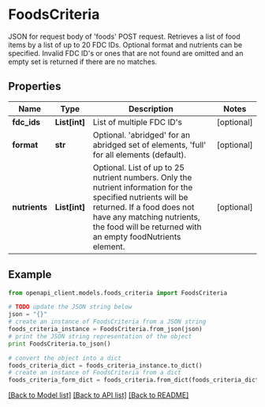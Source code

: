 # FoodsCriteria

JSON for request body of 'foods' POST request. Retrieves a list of food items by a list of up to 20 FDC IDs. Optional format and nutrients can be specified. Invalid FDC ID's or ones that are not found are omitted and an empty set is returned if there are no matches.

## Properties

Name | Type | Description | Notes
------------ | ------------- | ------------- | -------------
**fdc_ids** | **List[int]** | List of multiple FDC ID&#39;s | [optional] 
**format** | **str** | Optional. &#39;abridged&#39; for an abridged set of elements, &#39;full&#39; for all elements (default). | [optional] 
**nutrients** | **List[int]** | Optional. List of up to 25 nutrient numbers. Only the nutrient information for the specified nutrients will be returned.  If a food does not have any matching nutrients, the food will be returned with an empty foodNutrients element. | [optional] 

## Example

```python
from openapi_client.models.foods_criteria import FoodsCriteria

# TODO update the JSON string below
json = "{}"
# create an instance of FoodsCriteria from a JSON string
foods_criteria_instance = FoodsCriteria.from_json(json)
# print the JSON string representation of the object
print FoodsCriteria.to_json()

# convert the object into a dict
foods_criteria_dict = foods_criteria_instance.to_dict()
# create an instance of FoodsCriteria from a dict
foods_criteria_form_dict = foods_criteria.from_dict(foods_criteria_dict)
```
[[Back to Model list]](../README.md#documentation-for-models) [[Back to API list]](../README.md#documentation-for-api-endpoints) [[Back to README]](../README.md)


